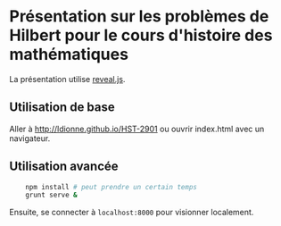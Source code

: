 # Présentation sur les problèmes de Hilbert pour le cours d'histoire des mathématiques

La présentation utilise [reveal.js](https://github.com/hakimel/reveal.js).

## Utilisation de base
Aller à http://ldionne.github.io/HST-2901 ou ouvrir index.html avec un navigateur.

## Utilisation avancée
```sh
    npm install # peut prendre un certain temps
    grunt serve &
```
Ensuite, se connecter à `localhost:8000` pour visionner localement.
